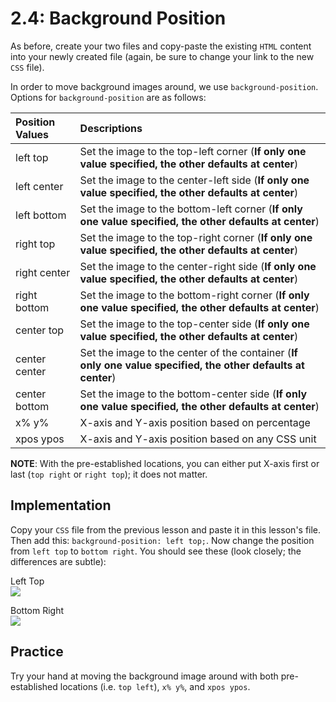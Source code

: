 # 2.4: Background Position

As before, create your two files and copy-paste the existing `HTML` content into your newly created file \(again, be sure to change your link to the new `CSS` file\).  


In order to move background images around, we use `background-position`. Options for `background-position` are as follows:  


| Position Values | Descriptions |
| :--- | :--- |
| left top | Set the image to the top-left corner \(**If only one value specified, the other defaults at center**\) |
| left center | Set the image to the center-left side \(**If only one value specified, the other defaults at center**\) |
| left bottom | Set the image to the bottom-left corner \(**If only one value specified, the other defaults at center**\) |
| right top | Set the image to the top-right corner \(**If only one value specified, the other defaults at center**\) |
| right center | Set the image to the center-right side \(**If only one value specified, the other defaults at center**\) |
| right bottom | Set the image to the bottom-right corner \(**If only one value specified, the other defaults at center**\) |
| center top | Set the image to the top-center side \(**If only one value specified, the other defaults at center**\) |
| center center | Set the image to the center of the container \(**If only one value specified, the other defaults at center**\) |
| center bottom | Set the image to the bottom-center side \(**If only one value specified, the other defaults at center**\) |
| x% y% | X-axis and Y-axis position based on percentage |
| xpos ypos | X-axis and Y-axis position based on any CSS unit |

**NOTE**: With the pre-established locations, you can either put X-axis first or last \(`top right` or `right top`\); it does not matter.

## Implementation

Copy your `CSS` file from the previous lesson and paste it in this lesson's file. Then add this: `background-position: left top;`. Now change the position from `left top` to `bottom right`. You should see these \(look closely; the differences are subtle\):

Left Top  
 ![](../../.gitbook/assets/2.4.01.png)

Bottom Right  
 ![](../../.gitbook/assets/2.4.02.png)

## Practice

Try your hand at moving the background image around with both pre-established locations \(i.e. `top left`\), `x% y%`, and `xpos ypos`.

